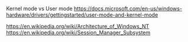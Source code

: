 Kernel mode vs User mode
https://docs.microsoft.com/en-us/windows-hardware/drivers/gettingstarted/user-mode-and-kernel-mode

https://en.wikipedia.org/wiki/Architecture_of_Windows_NT
https://en.wikipedia.org/wiki/Session_Manager_Subsystem
